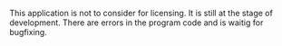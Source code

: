 This application is not to consider for licensing.
It is still at the stage of development. 
There are errors in the program code and is waitig for bugfixing.




